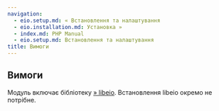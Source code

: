 ```yaml
---
navigation:
  - eio.setup.md: « Встановлення та налаштування
  - eio.installation.md: Установка »
  - index.md: PHP Manual
  - eio.setup.md: Встановлення та налаштування
title: Вимоги
---
```

## Вимоги

Модуль включає бібліотеку [» libeio](http://software.schmorp.de/pkg/libeio.md). Встановлення libeio окремо не потрібне.

